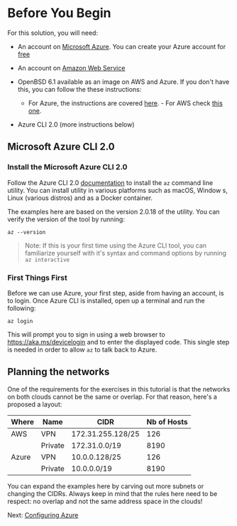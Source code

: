 # Before You Begin

For this solution, you will need:

* An account on [Microsoft Azure](https://azure.microsoft.com). You can
create your Azure account for [free](https://azure.microsoft.com/en-us/free/)
* An account on [Amazon Web Service](https://aws.amazon.com)

* OpenBSD 6.1 available as an image on AWS and Azure. If you don't have this,
you can follow the these instructions:
    - For Azure, the instructions are covered
    [here](https://github.com/dcasati/openbsd-on-azure).  - For AWS check
    [this one](https://github.com/ajacoutot/aws-openbsd).

* Azure CLI 2.0 (more instructions below)

## Microsoft Azure CLI 2.0

### Install the Microsoft Azure CLI 2.0

Follow the Azure CLI 2.0 [documentation](https://docs.microsoft.com/en-us/cli/azure/install-azure-cli) to install the `az` command line utility. You can install utility in various platforms such as macOS, Window
s, Linux (various distros) and as a Docker container.

The examples here are based on the version 2.0.18 of the utility. You can verify the version of the tool by running:

```
az --version
```

> Note: If this is your first time using the Azure CLI tool, you can familiarize yourself with it's syntax and command options by running `az interactive`

### First Things First

Before we can use Azure, your first step, aside from having an account, is to login. Once Azure CLI is installed, open up a terminal and run the following:

```
az login
```

This will prompt you to sign in using a web browser to https://aka.ms/devicelogin and to enter the displayed code. This single step is needed in order to allow `az` to talk back to Azure.

## Planning the networks

One of the requirements for the exercises in this tutorial is that the networks on both clouds cannot be the same or overlap. For that reason,
here's a proposed a layout:

| Where | Name | CIDR | Nb of Hosts
|- | - | - | -
| AWS | VPN | 172.31.255.128/25 | 126
| | Private | 172.31.0.0/19 | 8190 
| Azure | VPN | 10.0.0.128/25 | 126
| | Private | 10.0.0.0/19 | 8190

You can expand the examples here by carving out more subnets or changing the CIDRs. Always keep in mind that the rules here need to be respect: no overlap and
not the same address space in the clouds!

Next: [Configuring Azure](02-configuring-azure.md)